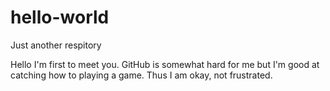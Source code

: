 # hello-world
Just another respitory

Hello I'm first to meet you. GitHub is somewhat hard for me but I'm good at catching how to playing a game.
Thus I am okay, not frustrated.
